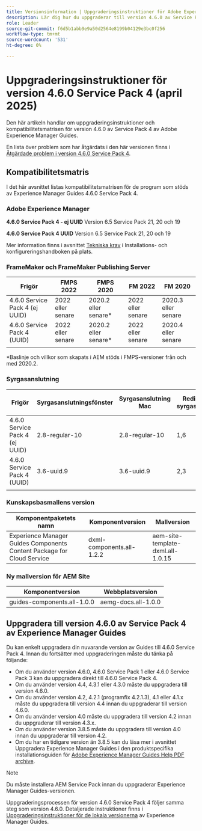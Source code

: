 ```yaml
---
title: Versionsinformation | Uppgraderingsinstruktioner för Adobe Experience Manager Guides 4.6.0 Service Pack 4
description: Lär dig hur du uppgraderar till version 4.6.0 av Service Pack 4 av Adobe Experience Manager Guides
role: Leader
source-git-commit: f6d5b1abb9e9a50d2564e8199b04129e3bc0f256
workflow-type: tm+mt
source-wordcount: '531'
ht-degree: 0%

---
```


# Uppgraderingsinstruktioner för version 4.6.0 Service Pack 4 (april 2025)

Den här artikeln handlar om uppgraderingsinstruktioner och kompatibilitetsmatrisen för version 4.6.0 av Service Pack 4 av Adobe Experience Manager Guides.

En lista över problem som har åtgärdats i den här versionen finns i [Åtgärdade problem i version 4.6.0 Service Pack 4](fixed-issues-4-6-0-sp4.md).

## Kompatibilitetsmatris

I det här avsnittet listas kompatibilitetsmatrisen för de program som stöds av Experience Manager Guides 4.6.0 Service Pack 4.

### Adobe Experience Manager

**4.6.0 Service Pack 4 - ej UUID**
Version 6.5 Service Pack 21, 20 och 19

**4.6.0 Service Pack 4 UUID**
Version 6.5 Service Pack 21, 20 och 19

Mer information finns i avsnittet [Tekniska krav](../install-guide/download-install-technical-requirements.md) i Installations- och konfigureringshandboken på plats.

### FrameMaker och FrameMaker Publishing Server

| Frigör | FMPS 2022 | FMPS 2020 | FM 2022 | FM 2020 |
| --- | --- | --- | --- | --- |
| 4.6.0 Service Pack 4 (ej UUID) | 2022 eller senare | 2020.2 eller senare* | 2022 eller senare | 2020.3 eller senare |
| 4.6.0 Service Pack 4 (UUID) | 2022 eller senare | 2020.2 eller senare* | 2022 eller senare | 2020.4 eller senare |
| | | | |

*Baslinje och villkor som skapats i AEM stöds i FMPS-versioner från och med 2020.2.

### Syrgasanslutning

| Frigör | Syrgasanslutningsfönster | Syrgasanslutning Mac | Redigera i syrgasfönster | Redigera i Syrgas Mac |
| --- | --- | --- |--- |--- |
| 4.6.0 Service Pack 4 (ej UUID) | 2.8-regular-10 | 2.8-regular-10 | 1,6 | 1,6 |
| 4.6.0 Service Pack 4 (UUID) | 3.6-uuid.9 | 3.6-uuid.9 | 2,3 | 2,3 |
|  |  |   |

### Kunskapsbasmallens version

| Komponentpaketets namn | Komponentversion | Mallversion |
|---|---|---|
| Experience Manager Guides Components Content Package for Cloud Service | dxml-components.all-1.2.2 | aem-site-template-dxml.all-1.0.15 |

### Ny mallversion för AEM Site

| Komponentversion | Webbplatsversion |
|---|---|
| guides-components.all-1.0.0 | aemg-docs.all-1.0.0 |

## Uppgradera till version 4.6.0 av Service Pack 4 av Experience Manager Guides

Du kan enkelt uppgradera din nuvarande version av Guides till 4.6.0 Service Pack 4. Innan du fortsätter med uppgraderingen måste du tänka på följande:

- Om du använder version 4.6.0, 4.6.0 Service Pack 1 eller 4.6.0 Service Pack 3 kan du uppgradera direkt till 4.6.0 Service Pack 4.
- Om du använder version 4.4, 4.3.1 eller 4.3.0 måste du uppgradera till version 4.6.0.
- Om du använder version 4.2, 4.2.1 (programfix 4.2.1.3), 4.1 eller 4.1.x måste du uppgradera till version 4.4 innan du uppgraderar till version 4.6.0.
- Om du använder version 4.0 måste du uppgradera till version 4.2 innan du uppgraderar till version 4.3.x.
- Om du använder version 3.8.5 måste du uppgradera till version 4.0 innan du uppgraderar till version 4.2.
- Om du har en tidigare version än 3.8.5 kan du läsa mer i avsnittet Uppgradera Experience Manager Guides i den produktspecifika installationsguiden för [Adobe Experience Manager Guides Help PDF archive](https://helpx.adobe.com/se/xml-documentation-for-experience-manager/archive.html).

>[!NOTE]
>
>Du måste installera AEM Service Pack innan du uppgraderar Experience Manager Guides-versionen.

Uppgraderingsprocessen för version 4.6.0 Service Pack 4 följer samma steg som version 4.6.0. Detaljerade instruktioner finns i [Uppgraderingsinstruktioner för de lokala versionerna](../install-guide/upgrade-xml-documentation.md) av Experience Manager Guides.
